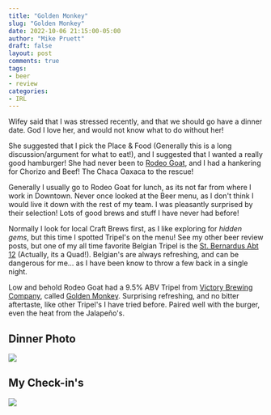 ```yaml
---
title: "Golden Monkey"
slug: "Golden Monkey"
date: 2022-10-06 21:15:00-05:00
author: "Mike Pruett"
draft: false
layout: post
comments: true
tags:
- beer
- review
categories:
- IRL
---
```


Wifey said that I was stressed recently, and that we should go have a dinner date. God I love her, and would not know what to do without her!

She suggested that I pick the Place & Food (Generally this is a long discussion/argument for what to eat!), and I suggested that I wanted a really good hamburger! She had never been to [Rodeo Goat](https://www.rodeogoat.com/fort-worth/), and I had a hankering for Chorizo and Beef! The Chaca Oaxaca to the rescue!

Generally I usually go to Rodeo Goat for lunch, as its not far from where I work in Downtown. Never once looked at the Beer menu, as I don't think I would live it down with the rest of my team. I was pleasantly surprised by their selection! Lots of good brews and stuff I have never had before!

Normally I look for local Craft Brews first, as I like exploring for _hidden gems_, but this time I spotted Tripel's on the menu! See my other beer review posts, but one of my all time favorite Belgian Tripel is the [St. Bernardus Abt 12](https://www.sintbernardus.be/en/brewery/our-beers/stbernardus-abt-12-en) (Actually, its a Quad!). Belgian's are always refreshing, and can be dangerous for me... as I have been know to throw a few back in a single night.

Low and behold Rodeo Goat had a 9.5% ABV Tripel from [Victory Brewing Company](https://victorybeer.com/), called [Golden Monkey](https://victorybeer.com/beers/golden-monkey/). Surprising refreshing, and no bitter aftertaste, like other Tripel's I have tried before. Paired well with the burger, even the heat from the Jalapeño's.

## Dinner Photo

![](/uploads/golden-monkey-hero.jpg)

## My Check-in's

![](/uploads/golden-monkey-checkin.jpg)
